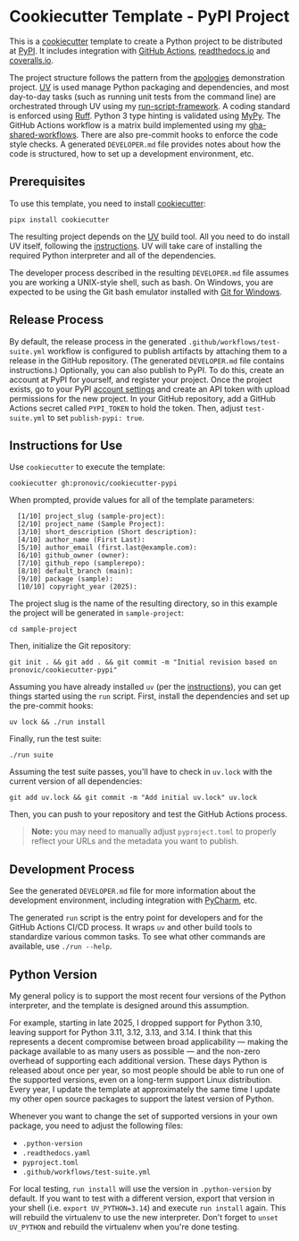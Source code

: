 # Cookiecutter Template - PyPI Project

This is a [cookiecutter](https://cookiecutter.readthedocs.io/en/stable/) template to create a Python project to be distributed at [PyPI](https://pypi.org/).  It includes integration with [GitHub Actions](https://docs.github.com/en/actions), [readthedocs.io](https://readthedocs.org/) and [coveralls.io](https://coveralls.io/).

The project structure follows the pattern from the [apologies](https://github.com/pronovic/apologies) demonstration project.  [UV](https://docs.astral.sh/uv/) is used manage Python packaging and dependencies, and most day-to-day tasks (such as running unit tests from the command line) are orchestrated through UV using my [run-script-framework](https://github.com/pronovic/run-script-framework).  A coding standard is enforced using [Ruff](https://pypi.org/project/ruff/).  Python 3 type hinting is validated using [MyPy](https://pypi.org/project/mypy/).  The GitHub Actions workflow is a matrix build implemented using my [gha-shared-workflows](https://github.com/pronovic/gha-shared-workflows).  There are also pre-commit hooks to enforce the code style checks.  A generated `DEVELOPER.md` file provides notes about how the code is structured, how to set up a development environment, etc.

## Prerequisites

To use this template, you need to install [cookiecutter](https://cookiecutter.readthedocs.io/en/stable/):

```
pipx install cookiecutter
```

The resulting project depends on the [UV](https://docs.astral.sh/uv/) build tool.  All you need to do install UV itself, following the [instructions](https://docs.astral.sh/uv/getting-started/installation/).  UV will take care of installing the required Python interpreter and all of the dependencies.

The developer process described in the resulting `DEVELOPER.md` file assumes you are working a UNIX-style shell, such as bash. On Windows, you are expected to be using the Git bash emulator installed with [Git for Windows](https://gitforwindows.org/).

## Release Process

By default, the release process in the generated `.github/workflows/test-suite.yml` workflow is configured to publish artifacts by attaching them to a release in the GitHub repository. (The generated `DEVELOPER.md` file contains instructions.)  Optionally, you can also publish to PyPI.  To do this, create an account at PyPI for yourself, and register your project.  Once the project exists, go to your PyPI [account settings](https://pypi.org/manage/account/) and create an API token with upload permissions for the new project.  In your GitHub repository, add a GitHub Actions secret called `PYPI_TOKEN` to hold the token.  Then, adjust `test-suite.yml` to set `publish-pypi: true`.

## Instructions for Use

Use `cookiecutter` to execute the template:

```
cookiecutter gh:pronovic/cookiecutter-pypi
```

When prompted, provide values for all of the template parameters:

```
  [1/10] project_slug (sample-project):
  [2/10] project_name (Sample Project):
  [3/10] short_description (Short description):
  [4/10] author_name (First Last):
  [5/10] author_email (first.last@example.com):
  [6/10] github_owner (owner):
  [7/10] github_repo (samplerepo):
  [8/10] default_branch (main):
  [9/10] package (sample):
  [10/10] copyright_year (2025):
```

The project slug is the name of the resulting directory, so in this example the project will be generated in `sample-project`:

```
cd sample-project
```

Then, initialize the Git repository:

```
git init . && git add . && git commit -m "Initial revision based on pronovic/cookiecutter-pypi"
```

Assuming you have already installed `uv` (per the [instructions](https://docs.astral.sh/uv/getting-started/installation/)), you can get things started using the `run` script.  First, install the dependencies and set up the pre-commit hooks:

```
uv lock && ./run install 
```

Finally, run the test suite:

```
./run suite
```

Assuming the test suite passes, you'll have to check in `uv.lock` with the current version of all dependencies:

```
git add uv.lock && git commit -m "Add initial uv.lock" uv.lock
```

Then, you can push to your repository and test the GitHub Actions process.

> **Note:** you may need to manually adjust `pyproject.toml` to properly reflect your URLs and the metadata you want to publish.

## Development Process

See the generated `DEVELOPER.md` file for more information about the development environment, including integration with [PyCharm](https://www.jetbrains.com/pycharm/download), etc.

The generated `run` script is the entry point for developers and for the GitHub Actions CI/CD process.  It wraps `uv` and other build tools to standardize various common tasks.  To see what other commands are available, use `./run --help`.

## Python Version

My general policy is to support the most recent four versions of the Python interpreter, and the template is designed around this assumption.

For example, starting in late 2025, I dropped support for Python 3.10, leaving support for Python 3.11, 3.12, 3.13, and 3.14.  I think that this represents a decent compromise between broad applicability &mdash; making the package available to as many users as possible &mdash; and the non-zero overhead of supporting each additional version.  These days Python is released about once per year, so most people should be able to run one of the supported versions, even on a long-term support Linux distribution.  Every year, I update the template at approximately the same time I update my other open source packages to support the latest version of Python.

Whenever you want to change the set of supported versions in your own package, you need to adjust the following files:

- `.python-version`
- `.readthedocs.yaml`
- `pyproject.toml`
- `.github/workflows/test-suite.yml`

For local testing, `run install` will use the version in `.python-version` by default.  If you want to test with a different version, export that version in your shell (i.e. `export UV_PYTHON=3.14`) and execute `run install` again.  This will rebuild the virtualenv to use the new interpreter.  Don't forget to `unset UV_PYTHON` and rebuild the virtualenv when you're done testing.

